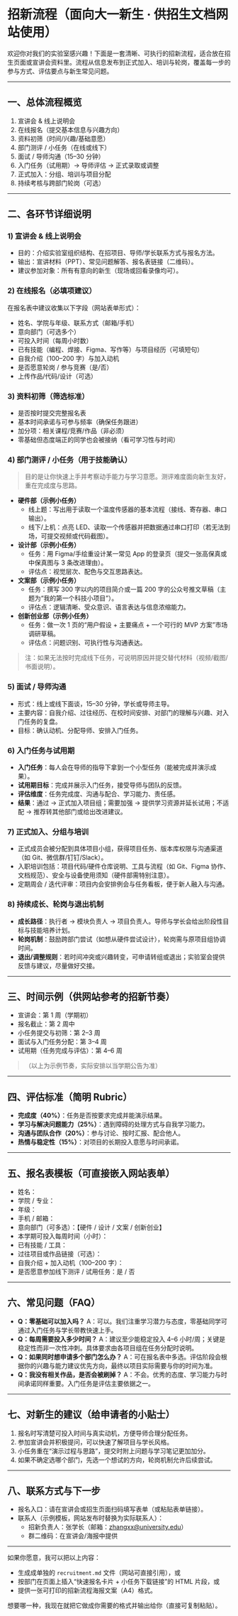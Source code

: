 # 招新流程（面向大一新生 · 供招生文档网站使用）

欢迎你对我们的实验室感兴趣！下面是一套清晰、可执行的招新流程，适合放在招生页面或宣讲会资料里。流程从信息发布到正式加入、培训与轮岗，覆盖每一步的参与方式、评估要点与新生常见问题。

------

## 一、总体流程概览

1. 宣讲会 & 线上说明会
2. 在线报名（提交基本信息与兴趣方向）
3. 资料初筛（时间/兴趣/基础意愿）
4. 部门测评 / 小任务（在线或线下）
5. 面试 / 导师沟通（15–30 分钟）
6. 入门任务（试用期）→ 导师评估 → 正式录取或调整
7. 正式加入：分组、培训与项目分配
8. 持续考核与跨部门轮岗（可选）

------

## 二、各环节详细说明

### 1) 宣讲会 & 线上说明会

- 目的：介绍实验室组织结构、在招项目、导师/学长联系方式与报名方法。
- 输出：宣讲材料（PPT）、常见问题解答、报名表链接（二维码）。
- 建议参加对象：所有有意向的新生（现场或回看录像均可）。

### 2) 在线报名（必填项建议）

在报名表中建议收集以下字段（网站表单形式）：

- 姓名、学院与年级、联系方式（邮箱/手机）
- 意向部门（可选多个）
- 可投入时间（每周小时数）
- 已有技能（编程、焊接、Figma、写作等）与项目经历（可填短句）
- 自我介绍（100–200 字）与加入动机
- 是否愿意轮岗 / 参与竞赛（是/否）
- 上传作品/代码/设计（可选）

### 3) 资料初筛（筛选标准）

- 是否按时提交完整报名表
- 基本时间承诺与可参与频率（确保任务跟进）
- 加分项：相关课程/竞赛/作品（非必须）
- 零基础但态度端正的同学也会被接纳（看可学习性与时间）

### 4) 部门测评 / 小任务（用于技能确认）

> 目的是让你快速上手并考察动手能力与学习意愿。测评难度面向新生友好，重在完成度与思路。

- **硬件部（示例小任务）**
  - 线上题：写出用于读取一个温度传感器的基本流程（接线、寄存器、串口输出）。
  - 线下/上机：点亮 LED、读取一个传感器并把数据通过串口打印（若无法到场，可提交视频或代码截图）。
- **设计部（示例小任务）**
  - 任务：用 Figma/手绘重设计某一常见 App 的登录页（提交一张高保真或中保真图与 3 条改进理由）。
  - 评估点：视觉层次、配色与交互思路表达。
- **文案部（示例小任务）**
  - 任务：撰写 300 字以内的项目简介或一篇 200 字的公众号推文草稿（主题为“我的第一个科技小项目”）。
  - 评估点：逻辑清晰、受众意识、语言表达与信息浓缩能力。
- **创新创业部（示例小任务）**
  - 任务：做一次 1 页的“用户假设 + 主要痛点 + 一个可行的 MVP 方案”市场调研草稿。
  - 评估点：问题识别、可执行性与沟通表达。

> 注：如果无法按时完成线下任务，可说明原因并提交替代材料（视频/截图/书面说明）。

### 5) 面试 / 导师沟通

- 形式：线上或线下面谈，15–30 分钟，学长或导师主导。
- 主要内容：自我介绍、过往经历、在校时间安排、对部门的理解与兴趣、对入门任务的复盘。
- 目标：确认动机、分配导师、安排入门任务。

### 6) 入门任务与试用期

- **入门任务**：每人会在导师的指导下拿到一个小型任务（能被完成并演示成果）。
- **试用期目标**：完成并展示入门任务，接受导师与团队的反馈。
- **评估维度**：任务完成度、沟通与配合、学习能力、责任感。
- **结果**：通过 → 正式加入项目组；需要加强 → 提供学习资源并延长试用；不适配 → 推荐转其他部门或给出改进建议。

### 7) 正式加入、分组与培训

- 正式成员会被分配到具体项目小组，获得项目任务、版本库权限与沟通渠道（如 Git、微信群/钉钉/Slack）。
- 入职培训包括：项目代码/硬件仓库说明、工具与流程（如 Git、Figma 协作、文档规范）、安全与设备使用须知（硬件部需特别注意）。
- 定期周会 / 迭代评审：项目内会安排例会与任务看板，便于新人融入与沟通。

### 8) 持续成长、轮岗与退出机制

- **成长路径**：执行者 → 模块负责人 → 项目负责人。导师与学长会给出阶段性目标与技能培养计划。
- **轮岗机制**：鼓励跨部门尝试（如想从硬件尝试设计），轮岗需与原项目组协调时间。
- **退出/调整规则**：若时间冲突或兴趣转变，可申请转组或退出；实验室会提供反馈与建议，尽量做好交接。

------

## 三、时间示例（供网站参考的招新节奏）

- 宣讲会：第 1 周（学期初）
- 报名截止：第 2 周中
- 小任务提交与初筛：第 2–3 周
- 面试与入门任务分配：第 3–4 周
- 试用期（任务完成与评估）：第 4–6 周

> （以上为示例节奏，实际安排以当学期公告为准）

------

## 四、评估标准（简明 Rubric）

- **完成度（40%）**：任务是否按要求完成并能演示结果。
- **学习与解决问题能力（25%）**：遇到障碍的处理方式与自我学习能力。
- **沟通与团队合作（20%）**：参与讨论、按时汇报、配合他人。
- **热情与稳定性（15%）**：对项目的长期投入意愿与时间承诺。

------

## 五、报名表模板（可直接嵌入网站表单）

- 姓名：
- 学院 / 专业：
- 年级：
- 手机 / 邮箱：
- 意向部门（可多选）：【硬件 / 设计 / 文案 / 创新创业】
- 本学期可投入每周时间（小时）：
- 已有技能 / 工具：
- 过往项目或作品链接（可选）：
- 自我介绍 + 加入动机（100–200 字）：
- 是否愿意参加线下测评 / 试用任务：是 / 否

------

## 六、常见问题（FAQ）

- **Q：零基础可以加入吗？**
   A：可以。我们注重学习潜力与态度，零基础同学可通过入门任务与学长带教快速上手。
- **Q：每周需要投入多少时间？**
   A：建议至少能稳定投入 4–6 小时/周；关键是稳定性而非一次性冲刺。具体要求由各项目组在任务分配时说明。
- **Q：如果同时想申请多个部门怎么办？**
   A：可在报名表中多选。评估阶段会根据你的兴趣与能力建议优先方向，最终以项目实际需要与你的时间为准。
- **Q：我没有相关作品，是否会被刷掉？**
   A：不会。优秀的态度、学习能力与时间承诺同样重要。入门任务是评估主要依据之一。

------

## 七、对新生的建议（给申请者的小贴士）

1. 报名时写清楚可投入时间与真实动机，方便导师合理分配任务。
2. 参加宣讲会并积极提问，可以快速了解项目与学长风格。
3. 小任务重在“演示过程与思路”，提交时附上问题与学习笔记更加加分。
4. 如果不确定选哪个部门，先选一个想试的方向，轮岗机制允许后续尝试。

------

## 八、联系方式与下一步

- 报名入口：请在宣讲会或招生页面扫码填写表单（或粘贴表单链接）。
- 联系人（示例模板，网站发布时替换为实际联系人）：
  - 招新负责人：张学长（邮箱：[zhangxx@university.edu](mailto:zhangxx@university.edu)）
  - 群二维码：在宣讲会/海报中提供

------

如果你愿意，我可以把以上内容：

- 生成成单独的 `recruitment.md` 文件（网站可直接引用），或
- 按部门在页面上插入“快速报名卡片 + 小任务下载链接”的 HTML 片段，或
- 提供一张可打印的招新流程海报文案（A4）格式。

想要哪一种，我现在就把它做成你需要的格式并输出给你（直接可复制粘贴）。